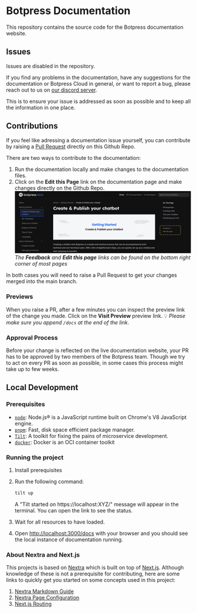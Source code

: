 # Botpress Documentation

This repository contains the source code for the Botpress documentation website.

## Issues

Issues are disabled in the repository.

If you find any problems in the documentation, have any suggestions for the documentation or Botpress Cloud in general, or want to report a bug, please reach out to us on [our discord server](https://discord.gg/botpress).

This is to ensure your issue is addressed as soon as possible and to keep all the information in one place.

## Contributions

If you feel like adressing a documentation issue yourself, you can contribute by raising a [Pull Request](https://docs.github.com/en/pull-requests/collaborating-with-pull-requests/proposing-changes-to-your-work-with-pull-requests/about-pull-requests) directly on this Github Repo.

There are two ways to contribute to the documentation:

1. Run the documentation locally and make changes to the documentation files.
2. Click on the **Edit this Page** link on the documentation page and make changes directly on the Github Repo. ![Alt text](public/content/contributing.png) _The **Feedback** and **Edit this page** links can be found on the bottom right corner of most pages_

In both cases you will need to raise a Pull Request to get your changes merged into the main branch.

### Previews

When you raise a PR, after a few minutes you can inspect the preview link of the change you made. Click on the **Visit Preview** preview link. 💡 _Please make sure you append `/docs` at the end of the link_.

### Approval Process

Before your change is reflected on the live documentation website, your PR has to be approved by two members of the Botpress team. Though we try to act on every PR as soon as possible, in some cases this process might take up to few weeks.

## Local Development

### Prerequisites

- [`node`](https://nodejs.org/en/): Node.js® is a JavaScript runtime built on Chrome's V8 JavaScript engine.
- [`pnpm`](https://pnpm.io/): Fast, disk space efficient package manager.
- [`Tilt`](https://tilt.dev/): A toolkit for fixing the pains of microservice development.
- [`docker`](https://www.docker.com/): Docker is an OCI container toolkit

### Running the project

1. Install prerequisites
1. Run the following command:

   ```bash
   tilt up
   ```

   A "Tilt started on https://localhost:XYZ/" message will appear in the terminal. You can open the link to see the status.

1. Wait for all resources to have loaded.

1. Open [http://localhost:3000/docs](http://localhost:3000/docs) with your browser and you should see the local instance of documentation running.

### About Nextra and Next.js

This projects is based on [Nextra](https://nextra.site/) which is built on top of [Next.js](https://nextjs.org/). Although knowledge of these is not a prerequisite for contributing, here are some links to quickly get you started on some concepts used in this project:

1. [Nextra Markdown Guide](https://nextra.site/docs/guide/markdown)
2. [Nextra Page Configuration](https://nextra.site/docs/docs-theme/page-configuration)
3. [Next.js Routing](https://nextjs.org/docs/pages/building-your-application/routing)

